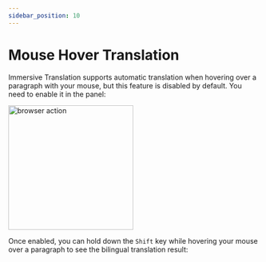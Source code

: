 ```yaml
---
sidebar_position: 10
---
```


# Mouse Hover Translation

Immersive Translation supports automatic translation when hovering over a paragraph with your mouse, but this feature is disabled by default. You need to enable it in the panel:

<img src="https://s.immersivetranslate.com/static/official-static/assets/mouse-hover.png" alt="browser action" width="250" />

Once enabled, you can hold down the `Shift` key while hovering your mouse over a paragraph to see the bilingual translation result:
